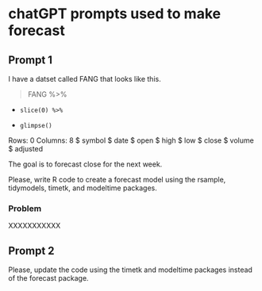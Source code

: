 # chatGPT prompts used to make forecast

## Prompt 1

I have a datset called FANG that looks like this.

> FANG %>%
+     slice(0) %>%
+     glimpse()
Rows: 0
Columns: 8
$ symbol   <chr> 
$ date     <date> 
$ open     <dbl> 
$ high     <dbl> 
$ low      <dbl> 
$ close    <dbl> 
$ volume   <dbl> 
$ adjusted <dbl> 

The goal is to forecast close for the next week.

Please, write R code to create a forecast model using the rsample, tidymodels, timetk, and modeltime packages.

### Problem
XXXXXXXXXXX

## Prompt 2
Please, update the code using the timetk and modeltime packages instead of the forecast package.


